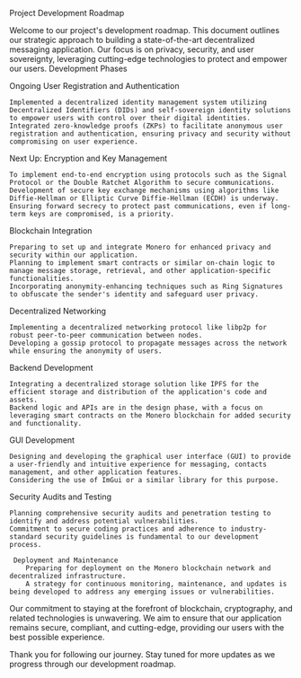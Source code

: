 Project Development Roadmap

Welcome to our project's development roadmap. This document outlines our strategic approach to building a state-of-the-art decentralized messaging application. Our focus is on privacy, security, and user sovereignty, leveraging cutting-edge technologies to protect and empower our users.
Development Phases

 Ongoing User Registration and Authentication

    Implemented a decentralized identity management system utilizing Decentralized Identifiers (DIDs) and self-sovereign identity solutions to empower users with control over their digital identities.
    Integrated zero-knowledge proofs (ZKPs) to facilitate anonymous user registration and authentication, ensuring privacy and security without compromising on user experience.

 Next Up: Encryption and Key Management

    To implement end-to-end encryption using protocols such as the Signal Protocol or the Double Ratchet Algorithm to secure communications.
    Development of secure key exchange mechanisms using algorithms like Diffie-Hellman or Elliptic Curve Diffie-Hellman (ECDH) is underway.
    Ensuring forward secrecy to protect past communications, even if long-term keys are compromised, is a priority.

 Blockchain Integration

    Preparing to set up and integrate Monero for enhanced privacy and security within our application.
    Planning to implement smart contracts or similar on-chain logic to manage message storage, retrieval, and other application-specific functionalities.
    Incorporating anonymity-enhancing techniques such as Ring Signatures to obfuscate the sender's identity and safeguard user privacy.

 Decentralized Networking

    Implementing a decentralized networking protocol like libp2p for robust peer-to-peer communication between nodes.
    Developing a gossip protocol to propagate messages across the network while ensuring the anonymity of users.

 Backend Development

    Integrating a decentralized storage solution like IPFS for the efficient storage and distribution of the application's code and assets.
    Backend logic and APIs are in the design phase, with a focus on leveraging smart contracts on the Monero blockchain for added security and functionality.

 GUI Development

    Designing and developing the graphical user interface (GUI) to provide a user-friendly and intuitive experience for messaging, contacts management, and other application features.
    Considering the use of ImGui or a similar library for this purpose.

 Security Audits and Testing

    Planning comprehensive security audits and penetration testing to identify and address potential vulnerabilities.
    Commitment to secure coding practices and adherence to industry-standard security guidelines is fundamental to our development process.

     Deployment and Maintenance
        Preparing for deployment on the Monero blockchain network and decentralized infrastructure.
        A strategy for continuous monitoring, maintenance, and updates is being developed to address any emerging issues or vulnerabilities.

Our commitment to staying at the forefront of blockchain, cryptography, and related technologies is unwavering. We aim to ensure that our application remains secure, compliant, and cutting-edge, providing our users with the best possible experience.

Thank you for following our journey. Stay tuned for more updates as we progress through our development roadmap.
